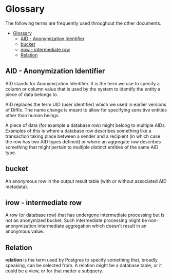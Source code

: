 # Glossary

The following terms are frequently used throughout the other documents.

- [Glossary](#glossary)
  - [AID - Anonymization Identifier](#aid---anonymization-identifier)
  - [bucket](#bucket)
  - [irow - intermediate row](#irow---intermediate-row)
  - [Relation](#relation)

## AID - Anonymization Identifier

AID stands for Anonymization Identifier. It is the term we use to specify a column or column value that is used
by the system to identify the entity a piece of data belongs to.

AID replaces the term UID (user identifier) which we used in earlier versions of Diffix. The name change is meant to allow for specifying sensitive entities other than human beings.

A piece of data (for example a database row) might belong to multiple AIDs. Examples of this is where a database row describes something like a transaction taking place between a sender and a recipient (in which case the row has two AID types defined) or where an aggregate row describes something that might pertain to multiple distinct entities of the same AID type.


## bucket

An anonymous row in the output result table (with or without associated AID metadata).


## irow - intermediate row

A row (or database row) that has undergone intermediate processing but is not an anonymized bucket.
Such intermediate processing might be non-anonymization intermediate aggregation which doesn't result in an anonymous value.


## Relation

**relation** is the term used by Postgres to specify something that, broadly speaking, can be selected from.
A relation might be a database table, or it could be a view, or for that matter a subquery.